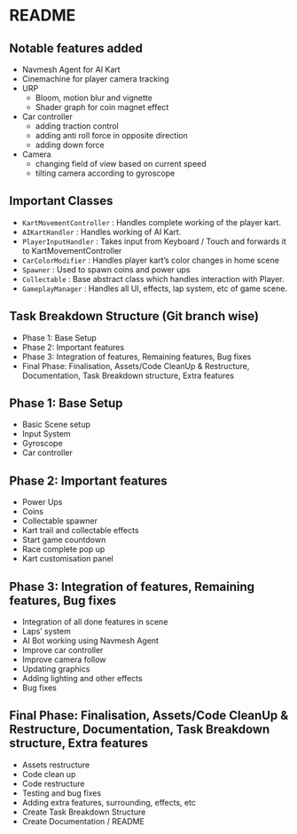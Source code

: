 # README

## Notable features added

- Navmesh Agent for AI Kart
- Cinemachine for player camera tracking
- URP
    - Bloom, motion blur and vignette
    - Shader graph for coin magnet effect
- Car controller
    - adding traction control
    - adding anti roll force in opposite direction
    - adding down force
- Camera
    - changing field of view based on current speed
    - tilting camera according to gyroscope

## Important Classes

- `KartMovementController` : Handles complete working of the player kart.
- `AIKartHandler` : Handles working of AI Kart.
- `PlayerInputHandler` : Takes input from Keyboard / Touch and forwards it to KartMovementController
- `CarColorModifier` : Handles player kart’s color changes in home scene
- `Spawner` : Used to spawn coins and power ups
- `Collectable` : Base abstract class which handles interaction with Player.
- `GameplayManager` : Handles all UI, effects, lap system, etc of game scene.

## Task Breakdown Structure (Git branch wise)

- Phase 1: Base Setup
- Phase 2: Important features
- Phase 3: Integration of features, Remaining features, Bug fixes
- Final Phase: Finalisation, Assets/Code CleanUp & Restructure, Documentation, Task Breakdown structure, Extra features

## Phase 1: Base Setup

- Basic Scene setup
- Input System
- Gyroscope
- Car controller

## Phase 2: Important features

- Power Ups
- Coins
- Collectable spawner
- Kart trail and collectable effects
- Start game countdown
- Race complete pop up
- Kart customisation panel

## Phase 3: Integration of features, Remaining features, Bug fixes

- Integration of all done features in scene
- Laps’ system
- AI Bot working using Navmesh Agent
- Improve car controller
- Improve camera follow
- Updating graphics
- Adding lighting and other effects
- Bug fixes

## Final Phase: Finalisation, Assets/Code CleanUp & Restructure, Documentation, Task Breakdown structure, Extra features

- Assets restructure
- Code clean up
- Code restructure
- Testing and bug fixes
- Adding extra features, surrounding, effects, etc
- Create Task Breakdown Structure
- Create Documentation / README
